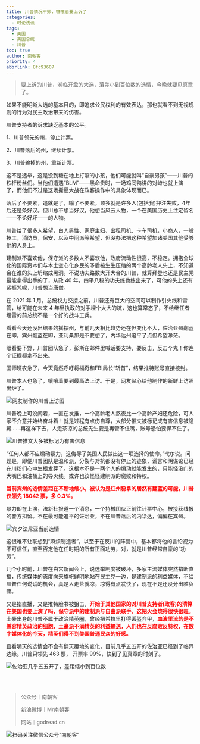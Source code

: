 ```yaml
---
title: 川普情况不妙，嚷嚷着要上诉了
categories:
  - 时论浅谈
tags:
  - 美国
  - 美国总统
  - 川普
toc: true
author: 南朝客
priority: 4
abbrlink: 8fc93607
---
```


> 要上诉的川普，濒临开盘的大选，落差小到百位数的选情，今晚就要见真章了。

<!-- more -->

如果不能明晰大选的基本目的，即追求公民权利的有效表达，那也就看不到无视规则的行为对民主政治带来的伤害。



川普支持者的诉求缺乏基本的公平。

1、川普领先的州，停止计票。

2、川普落后的州，继续计票。

3、川普输掉的州，重新计票。



这不是选举，这是没到糖在地上打滚的小孩，他们可能就叫“自豪男孩”——川普的铁杆粉丝们。当他们遭遇“BLM”——黑命贵时，一场鸡同鸭讲的对峙也就上演了，而他们不过是这场撕逼大战在政客操作中的具象体现而已。



落后了不要紧，追就是了，输了不要紧，顶多就是许多人(包括我)押注失败，4年后还是条好汉。但川总不想当好汉，他想当风云人物，一个在美国历史上注定留名——不论好坏——的人物。



川普给了很多人希望，白人男性、家庭主妇、出租司机、卡车司机，小商人，一般技工，消防员，保安，以及中间派等希望，但没办法把这种希望加诸美国其他受够他的人身上。



建制派不喜欢他，保守派的多数人不喜欢他，政府流动性很高，不稳定。拥抱全球化的国际资本们与本土空心化乡民的矛盾被生生压缩的两个高龄老人头上，不知道会在谁的头上坍缩成黑洞。不说功夫路数大开大合的川普，就算拜登也还是民主党最能拿得出手的了，从政 40 年，四平八稳的功夫练也练出来了，可他的头上还有紧㧜咒呢，川普想当唐僧。



在 2021 年 1 月，总统权力交接之前，川普还有巨大的空间可以制作引火线和雷管，给可能在未来 4 年里执政的对手埋个大大的坑，这也算常态了，不给继任者埋雷的前总统不是一个好的战斗工兵。



看看今天还没出结果的摇摆州，与前几天相比趋势还在但变化不大，佐治亚州翻蓝在即，宾州翻蓝在即，亚利桑那是不要想了，内华达州追平了点但希望渺茫。



眼看要下野，川普团队急了，彭斯在邮件里喊话要支持，要反击，反击个鬼！你连个证据都拿不出来。



国师班农急了，今天竟然呼吁将福奇和FBI局长“斩首”，结果推特账号直接被封。



川普本人也急了，嚷嚷着要到最高法上访。于是，网友贴心给他制作的新鲜上访照出炉了。

![网友制作的川普上访图](http://write.godread.cn/chuanpuqingkuang/chuanpushangfang.JPG)

川普晚上可没闲着，一直在发推，一个高龄老人熬夜比一个高龄产妇还危险，可人家不介意并始终奋斗着！就是过程有点伤自尊，大部分推文被标记成有害信息被隐藏......再这样下去，人走茶凉的总统先生要是再管不住嘴，账号恐怕要保不住了。

![川普推文大多被标记为有害信息](http://write.godread.cn/chuanpuqingkuang/chuanpubiaoji.JPG)

“任何人都不应煽动暴力，这侮辱了美国人民做出这一项选择的使命。”弋尔说。问题是，即便川普团队是温和派，分裂与对抗都没有停止的迹象，谎言和阴谋论已经在川粉们心中生根发芽了。这根本不是一两个人的煽动就能发生的，只能怪没门的大嘴巴和油桶上的导火线。或许也该怪怪建制派的腐败和特权。



<p style="color: red; font-weight: bold;">当前宾州的选情差距在不断地缩小，被认为是红州稳拿的居然有翻蓝的可能，川普仅领先 18042 票，多 0.3%。</p>



暴力却在上演，法新社报道一个消息，一个持械团伙正前往计票中心，被接获线报的警方扣留。不在最可能追平的佐治亚，不在川普落后的内华达，偏偏在宾州。

![宾夕法尼亚当前选情](http://write.godread.cn/chuanpuqingkuang/bingzhouxuanqing-1106.jpg)

这很难不让联想到“麻烦制造者”，以至于在反川的阵营中，基本都将他的言论视为不可信任，直至否定他在任时期的所有正面功劳，对，就是川普经常自豪的“功劳”。



几个小时前，川普在白宫新闻会上，说选举制度被破坏，多家主流媒体突然掐断直播，传统媒体的态度向来旗帜鲜明地站在民主党一边，是建制派的利益媒体，不给川普任何说谎的机会，真是人走茶就凉，凉得有点忒快了，现在不是还没分出胜负嘛。



又是掐直播，又是推特脸书被狙击，<span style="color: red; font-weight: bold;">开始于其他国家的对川普支持者(政客)的清算在美国也要上演了吗，保守派中的建制派与自由派联手，这把火会烧得很快很旺。</span>土豪出身的川普不属于政治精英圈，曾经把希拉里打得丢盔弃甲，<span style="color: red; font-weight: bold;">血液里流的是不兼容精英政治的细胞，土豪派不满精英的利益输送，人们也在反腐败反特权，在数字媒体化的今天，精英们得不到美国普通民众的好感。</span>



且看明天的选情会不会有翻天覆地的变化，目前几乎五五开的佐治亚已经到了临界边缘。川普只领先 463 票， 开票率 99%，快到了见真章的时刻了。

![佐治亚几乎五五开了，差距缩小到百位数](http://write.godread.cn/chuanpuqingkuang/zuozhiyaxuanqing-1106.jpg)

<br>

<br>

> 公众号｜南朝客
>
> 新浪微博｜Mr南朝客
>
> 网站｜godread.cn



![扫码关注微信公众号“南朝客”](http://write.godread.cn/permanent/wxsearch-nck.jpg)